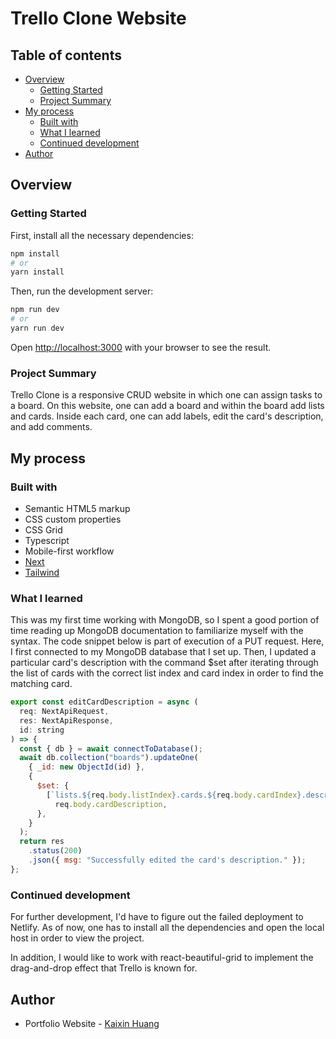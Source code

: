 # Trello Clone Website

## Table of contents

- [Overview](#overview)
  - [Getting Started](#getting-started)
  - [Project Summary](#project-summary)
- [My process](#my-process)
  - [Built with](#built-with)
  - [What I learned](#what-i-learned)
  - [Continued development](#continued-development)
- [Author](#author)

## Overview

### Getting Started 

First, install all the necessary dependencies:

```bash
npm install
# or
yarn install
```

Then, run the development server:

```bash
npm run dev
# or
yarn run dev
```

Open [http://localhost:3000](http://localhost:3000) with your browser to see the result.

### Project Summary

Trello Clone is a responsive CRUD website in which one can assign tasks to a board. On this website, 
one can add a board and within the board add lists and cards. Inside each card, one can add labels, 
edit the card's description, and add comments. 


## My process


### Built with

- Semantic HTML5 markup
- CSS custom properties
- CSS Grid
- Typescript
- Mobile-first workflow
- [Next](https://nextjs.org/) 
- [Tailwind](https://tailwindcss.com/) 


### What I learned

This was my first time working with MongoDB, so I spent a good portion of time reading up MongoDB documentation to 
familiarize myself with the syntax. The code snippet below is part of execution of a PUT request. Here, I first 
connected to my MongoDB database that I set up. Then, I updated a particular card's description with the command $set
after iterating through the list of cards with the correct list index and card index in order to find the matching card. 

```js
export const editCardDescription = async (
  req: NextApiRequest,
  res: NextApiResponse,
  id: string
) => {
  const { db } = await connectToDatabase();
  await db.collection("boards").updateOne(
    { _id: new ObjectId(id) },
    {
      $set: {
        [`lists.${req.body.listIndex}.cards.${req.body.cardIndex}.description`]:
          req.body.cardDescription,
      },
    }
  );
  return res
    .status(200)
    .json({ msg: "Successfully edited the card's description." });
};
```

### Continued development

For further development, I'd have to figure out the failed deployment to Netlify. As of now, 
one has to install all the dependencies and open the local host in order to view the project. 

In addition, I would like to work with react-beautiful-grid to implement the drag-and-drop effect
that Trello is known for. 
  

## Author

- Portfolio Website - [Kaixin Huang](https://www.kaixin-portfolio.netlify.app)
